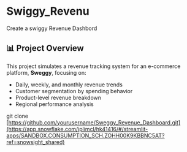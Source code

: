 # Swiggy_Revenu
Create a swiggy Revenue Dashbord 

## 📊 Project Overview

This project simulates a revenue tracking system for an e-commerce platform, **Sweggy**, focusing on:

- Daily, weekly, and monthly revenue trends
- Customer segmentation by spending behavior
- Product-level revenue breakdown
- Regional performance analysis


git clone [https://github.com/yourusername/Sweggy_Revenue_Dashboard.git](https://app.snowflake.com/jplimcl/hk41416/#/streamlit-apps/SANDBOX.CONSUMPTION_SCH.ZOHH00K9KBBNC5AT?ref=snowsight_shared)





